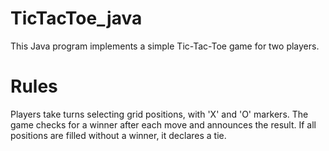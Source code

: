 # TicTacToe_java
This Java program implements a simple Tic-Tac-Toe game for two players. 

# **Rules**
Players take turns selecting grid positions, with 'X' and 'O' markers. 
The game checks for a winner after each move and announces the result. 
If all positions are filled without a winner, it declares a tie.
